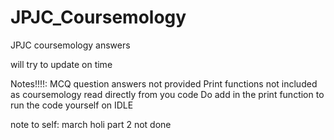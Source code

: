 # JPJC_Coursemology
JPJC coursemology answers

will try to update on time

Notes!!!!:
MCQ question answers not provided
Print functions not included as coursemology read directly from you code
Do add in the print function to run the code yourself on IDLE


note to self: march holi part 2 not done
